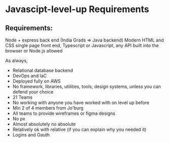 # Javascipt-level-up Requirements

## Requirements: 
Node + express back end (India Grads => Java backend)
Modern HTML and CSS single page front end,
Typescript or Javascript, any API built into the browser or Node.js allowed
 
As always, 
- Relational database backend
- DevOps and IaC
- Deployed fully on AWS
- No framework, libraries, utilities, tools, design systems, unless you can defend your choice
- 21 Teams
- No working with anyone you have worked with on level up before
- Min 2 of 4 members from Jo'burg
- All teams to provide wireframes or figma designs
- No px
- Almost absolutely no absolute
- Relatively ok with relative (if you can explain why you needed it)
- Logins and Oauth
